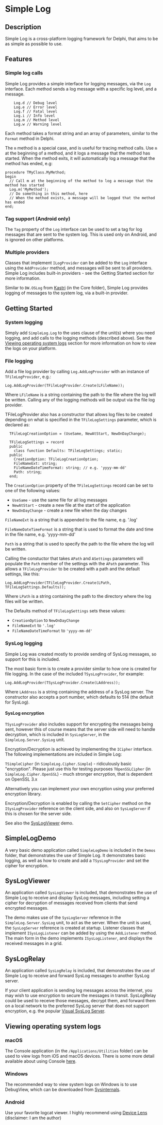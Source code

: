 # Simple Log

## Description

Simple Log is a cross-platform logging framework for Delphi, that aims to be as simple as possible to use.

## Features

### Simple log calls

Simple Log provides a simple interface for logging messages, via the `Log` interface. Each method sends a log message with a specific log level, and a message.

```delphi
    Log.d // Debug level
    Log.e // Error level
    Log.f // Fatal level
    Log.i // Info level
    Log.m // Method level
    Log.w // Warning level
```

Each method takes a format string and an array of parameters, similar to the `Format` method in Delphi.

The `m` method is a special case, and is useful for tracing method calls. Use `m` at the beginning of a method, and it logs a message that the method has started. When the method exits, it will automatically log a message that the method has ended, e.g:

```delphi
procedure TMyClass.MyMethod;
begin
  // Call m at the beginning of the method to log a message that the method has started
  Log.m('MyMethod');
  // Do something in this method, here
  // When the method exists, a message will be logged that the method has ended
end;
```

### Tag support (Android only)

The `Tag` property of the `Log` interface can be used to set a tag for log messages that are sent to the system log. This is used only on Android, and is ignored on other platforms.

### Multiple providers

Classes that implement `ILogProvider` can be added to the `Log` interface using the `AddProvider` method, and messages will be sent to all providers. Simple Log includes built-in providers - see the Getting Started section for more information.

Similar to `DW.OSLog` from [Kastri](https://github.com/DelphiWorlds/Kastri) (in the Core folder), Simple Log provides logging of messages to the system log, via a built-in provider.

## Getting Started

### System logging

Simply add `SimpleLog.Log` to the uses clause of the unit(s) where you need logging, and add calls to the logging methods (described above). See the [Viewing operating system logs](#viewing-operating-system-logs) section for more information on how to view the logs on your platform.

### File logging

Add a file log provider by calling `Log.AddLogProvider` with an instance of `TFileLogProvider`, e.g.:

```delphi
Log.AddLogProvider(TFileLogProvider.Create(LFileName));
```

Where `LFileName` is a string containing the path to the file where the log will be written. Calling any of the logging methods will be output via the file log provider.

TFileLogProvider also has a constructor that allows log files to be created depending on what is specified in the `TFileLogSettings` parameter, which is declared as:

```delphi
  TFileLogCreationOption = (UseSame, NewAtStart, NewOnDayChange);

  TFileLogSettings = record
  public
    class function Defaults: TFileLogSettings; static;
  public
    CreationOption: TFileLogCreationOption;
    FileNameExt: string;
    FileNameDateTimeFormat: string; // e.g. 'yyyy-mm-dd'
    Path: string;
  end;
```
The `CreationOption` property of the `TFileLogSettings` record can be set to one of the following values:

* `UseSame` - use the same file for all log messages
* `NewAtStart` - create a new file at the start of the application
* `NewOnDayChange` - create a new file when the day changes

`FileNameExt` is a string that is appended to the file name, e.g. '.log'

`FileNameDateTimeFormat` is a string that is used to format the date and time in the file name, e.g. 'yyyy-mm-dd'

`Path` is a string that is used to specify the path to the file where the log will be written.

Calling the constuctor that takes `APath` and `ASettings` parameters will populate the `Path` member of the settings with the `APath` parameter. This allows a `TFileLogProvider` to be created with a path and the default settings, like this:

```delphi
Log.AddLogProvider(TFileLogProvider.Create(LPath, TFileLogSettings.Defaults));
```
Where `LPath` is a string containing the path to the directory where the log files will be written.

The Defaults method of `TFileLogSettings` sets these values:

* `CreationOption` to `NewOnDayChange`
* `FileNameExt` to `'.log'`
* `FileNameDateTimeFormat` to `'yyyy-mm-dd'`

### SysLog logging

Simple Log was created mostly to provide sending of SysLog messages, so support for this is included.

The most basic form is to create a provider similar to how one is created for file logging. In the case of the included `TSysLogProvider`, for example:

```delphi
Log.AddLogProvider(TSysLogProvider.Create(LAddress));
```

Where `LAddress` is a string containing the address of a SysLog server. The constructor also accepts a port number, which defaults to 514 (the default for SysLog). 

#### SysLog encryption

`TSysLogProvider` also includes support for encrypting the messages being sent, however this of course means that the server side will need to handle decryption, which is included in `SysLogServer`, in the `SimpleLog.Server.SysLog` unit.

Encryption/Decryption is achieved by implementing the `ICipher` interface. The following implementations are included in Simple Log:

`TSimpleCipher` (in `SimpleLog.Cipher.Simple`) - ridiculously basic "encryption". Please just use this for testing purposes
`TOpenSSLCipher` (in `SimpleLog.Cipher.OpenSSL`) - much stronger encryption, that is dependent on OpenSSL 3.x

Alternatively you can implement your own encryption using your preferred encryption library.

Encryption/Decryption is enabled by calling the `SetCipher` method on the `ISysLogProvider` reference on the client side, and also on `SysLogServer` if this is chosen for the server side.

See also the [SysLogViewer](#syslogviewer) demo.

## SimpleLogDemo

A very basic demo application called `SimpleLogDemo` is included in the `Demos` folder, that demonstrates the use of Simple Log. It demonstrates basic logging, as well as how to create and add a `TSysLogProvider` and set the cipher for encryption.

## SysLogViewer

An application called `SysLogViewer` is included, that demonstrates the use of Simple Log to receive and display SysLog messages, including setting a cipher for decryption of messages received from clients that send encrypted messages.

The demo makes use of the `SysLogServer` reference in the `SimpleLog.Server.SysLog` unit, to act as the server. When the unit is used, the `SysLogServer` reference is created at startup. Listener classes that implement `ISysLogListener` can be added by using the `AddListener` method. The main form in the demo implements `ISysLogListener`, and displays the received messages in a grid.

## SysLogRelay

An application called `SysLogRelay` is included, that demonstrates the use of Simple Log to receive and forward SysLog messages to another SysLog server.

If your client application is sending log messages across the internet, you may wish to use encryption to secure the messages in transit. SysLogRelay could be used to receive those messages, decrypt them, and forward them on a local network to the preferred SysLog server that does not support encryption, e.g. the popular [Visual SysLog Server](https://maxbelkov.github.io/visualsyslog/).

## Viewing operating system logs

### macOS

The Console application (in the `/Applications/Utilities` folder) can be used to view logs from iOS and macOS devices. There is some more detail available about using Console [here](https://github.com/DelphiWorlds/HowTo/tree/main/Solutions/LogViewers#ios-macos).

### Windows

The recommended way to view system logs on Windows is to use DebugView, which can be downloaded from [Sysinternals](https://docs.microsoft.com/en-us/sysinternals/downloads/debugview).

### Android

Use your favorite logcat viewer. I highly recommend using [Device Lens](https://github.com/DelphiWorlds/DeviceLens) (disclaimer: I am the author)


